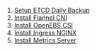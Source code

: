 1. [Setup ETCD Daily Backup]()
1. [Install Flannel CNI](../services/flannel/README.md)
1. [Install OpenEBS CSI](../services/openebs/README.md)
1. [Install Ingress NGINX](../services/ingress-nginx/README.md)
1. [Install Metrics Server](../services/metrics-server/README.md)
